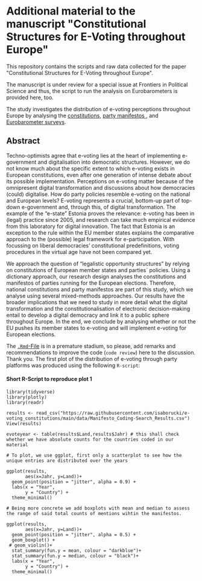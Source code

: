 # Additional material to the manuscript "Constitutional Structures for E-Voting throughout Europe"

This repository contains the scripts and raw data collected for the paper "Constitutional Structures for E-Voting throughout Europe".

The manuscript is under review for a special issue at Frontiers in Political Science and thus, the script to run the analysis on Eurobarometers is provided here, too. 

The study investigates the distribution of e-voting perceptions throughout Europe by analysing the [constitutions](https://github.com/isaborucki/e-voting_constitutions/tree/main/data), <a href="https://github.com/isaborucki/e-voting_constitutions/tree/main/data" target= "_blank"> party manifestos </a>, and <a href="https://search.gesis.org/research_data/ZA6653" target="_blank">Eurobarometer surveys</a>. 

## Abstract
Techno-optimists agree that e-voting lies at the heart of implementing e-government and digitalisation into democratic structures. However, we do not know much about the specific extent to which e-voting exists in European constitutions, even after one generation of intense debate about its possible implementation. Perceptions on e-voting matter because of the omnipresent digital transformation and discussions about how democracies (could) digitalise. How do party policies resemble e-voting on the national and European levels? E-voting represents a crucial, bottom-up part of top-down e-government and, through this, of digital transformation. The example of the “e-state” Estonia proves the relevance: e-voting has been in (legal) practice since 2005, and research can take much empirical evidence from this laboratory for digital innovation. The fact that Estonia is an exception to the rule within the EU member states explains the comparative approach to the (possible) legal framework for e-participation. With focussing on liberal democracies’ constitutional predefinitions, voting procedures in the virtual age have not been compared yet. 

We approach the question of “legalistic opportunity structures” by relying on constitutions of European member states and parties´ policies. Using a dictionary approach, our research design analyses the constitutions and manifestos of parties running for the European elections. Therefore, national constitutions and party manifestos are part of this study, which we analyse using several mixed-methods approaches. Our results have the broader implications that we need to study in more detail what the digital transformation and the constitutionalisation of electronic decision-making entail to develop a digital democracy and link it to a public sphere throughout Europe. In the end, we conclude by analysing whether or not the EU pushes its member states to e-voting and will implement e-voting for European elections.

The [`.Rmd`-File](https://github.com/isaborucki/e-voting_constitutions/blob/main/eurobarometerEvoting.Rmd) is in a premature stadium, so please, add remarks and recommendations to improve the code (`code review`) here to the discussion. Thank you. The first plot of the distribution of e-voting through party platforms was produced using the following `R-script`:

#### Short R-Script to reproduce plot 1

```
library(tidyverse)
library(plotly)
library(readr)

results <- read_csv("https://raw.githubusercontent.com/isaborucki/e-voting_constitutions/main/data/Manifesto_Coding-Search_Results.csv")
View(results)

evoteyear <- table(results$Land,results$Jahr) # this shall check whether we have absolute counts for the countries coded in our material

# To plot, we use ggplot, first only a scatterplot to see how the unique entries are distributed over the years

ggplot(results,
       aes(x=Jahr, y=Land))+
  geom_point(position = "jitter", alpha = 0.9) +
  labs(x = "Year",
       y = "Country") +
  theme_minimal()
  
# Being more concrete we add boxplots with mean and median to assess the range of said total counts of mentions wihtin the manifestos. 

ggplot(results,
       aes(x=Jahr, y=Land))+
  geom_point(position = "jitter", alpha = 0.5) +
  geom_boxplot() +
 # geom_violin()+
  stat_summary(fun.y = mean, colour = "darkblue")+
  stat_summary(fun.y = median, colour = "black")+
  labs(x = "Year",
       y = "Country") +
  theme_minimal()
